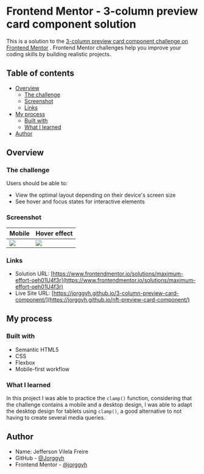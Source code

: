 # Frontend Mentor - 3-column preview card component solution

This is a solution to
the [3-column preview card component challenge on Frontend Mentor](https://www.frontendmentor.io/challenges/3column-preview-card-component-pH92eAR2-)
. Frontend Mentor challenges help you improve your coding skills by building realistic projects.

## Table of contents

- [Overview](#overview)
    - [The challenge](#the-challenge)
    - [Screenshot](#screenshot)
    - [Links](#links)
- [My process](#my-process)
    - [Built with](#built-with)
    - [What I learned](#what-i-learned)
- [Author](#author)

## Overview

### The challenge

Users should be able to:

- View the optimal layout depending on their device's screen size
- See hover and focus states for interactive elements

### Screenshot

| Mobile                    | Hover effect              |
|---------------------------|---------------------------|
| ![](/img/screenshot1.png) | ![](/img/screenshot2.png) |

### Links

- Solution
  URL: [https://www.frontendmentor.io/solutions/maximum-effort-oeh01U4f3r](https://www.frontendmentor.io/solutions/maximum-effort-oeh01U4f3r)
- Live Site
  URL: [https://jorggyh.github.io/3-column-preview-card-component/](https://jorggyh.github.io/nft-preview-card-component/)

## My process

### Built with

- Semantic HTML5
- CSS
- Flexbox
- Mobile-first workflow

### What I learned

In this project I was able to practice the `clamp()` function, considering that the challenge contains a mobile and a
desktop design, I was able to adapt the desktop design for tablets using `clamp()`, a good alternative to not
having to create several media queries.

## Author

- Name: Jefferson Vilela Freire
- GitHub - [@Jorggyh](https://github.com/Jorggyh)
- Frontend Mentor - [@jorggyh](https://www.frontendmentor.io/profile/jorggyh)
